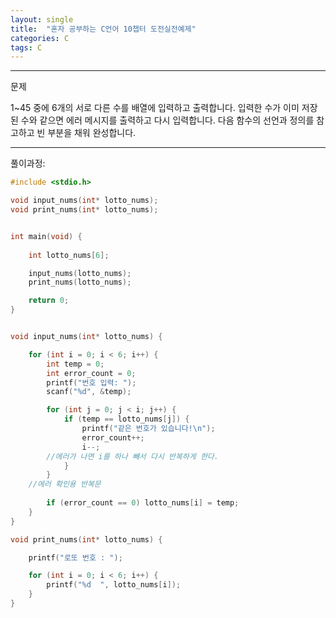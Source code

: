```yaml
---
layout: single
title:  "혼자 공부하는 C언어 10챕터 도전실전예제"
categories: C
tags: C
---
```


<hr/>
문제

1~45 중에 6개의 서로 다른 수를 배열에 입력하고 출력합니다. 
입력한 수가 이미 저장된 수와 같으면 에러 메시지를 출력하고 다시 입력합니다. 
다음 함수의 선언과 정의를 참고하고 빈 부분을 채워 완성합니다.

<hr/>
풀이과정:

```c
#include <stdio.h>

void input_nums(int* lotto_nums);
void print_nums(int* lotto_nums);


int main(void) {
	
	int lotto_nums[6];

	input_nums(lotto_nums);
	print_nums(lotto_nums);

	return 0;
}


void input_nums(int* lotto_nums) {

	for (int i = 0; i < 6; i++) {
		int temp = 0;
		int error_count = 0;
		printf("번호 입력: ");
		scanf("%d", &temp);

		for (int j = 0; j < i; j++) {
			if (temp == lotto_nums[j]) {
				printf("같은 번호가 있습니다!\n");
				error_count++;
				i--;
        //에러가 나면 i를 하나 빼서 다시 반복하게 한다.
			}
		}
    //에러 확인용 반복문
		
		if (error_count == 0) lotto_nums[i] = temp;
	}
}

void print_nums(int* lotto_nums) {

	printf("로또 번호 : ");

	for (int i = 0; i < 6; i++) {
		printf("%d  ", lotto_nums[i]);
	}
}
```

